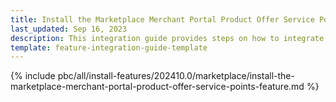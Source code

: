 ```yaml
---
title: Install the Marketplace Merchant Portal Product Offer Service Points feature
last_updated: Sep 16, 2023
description: This integration guide provides steps on how to integrate the Marketplace Merchant Portal Product Offer Service Points feature into a Spryker project.
template: feature-integration-guide-template
---
```


{% include pbc/all/install-features/202410.0/marketplace/install-the-marketplace-merchant-portal-product-offer-service-points-feature.md %} <!-- To edit, see /_includes/pbc/all/install-features/202311.0/marketplace/install-the-marketplace-merchant-portal-product-offer-service-points-feature.md -->
